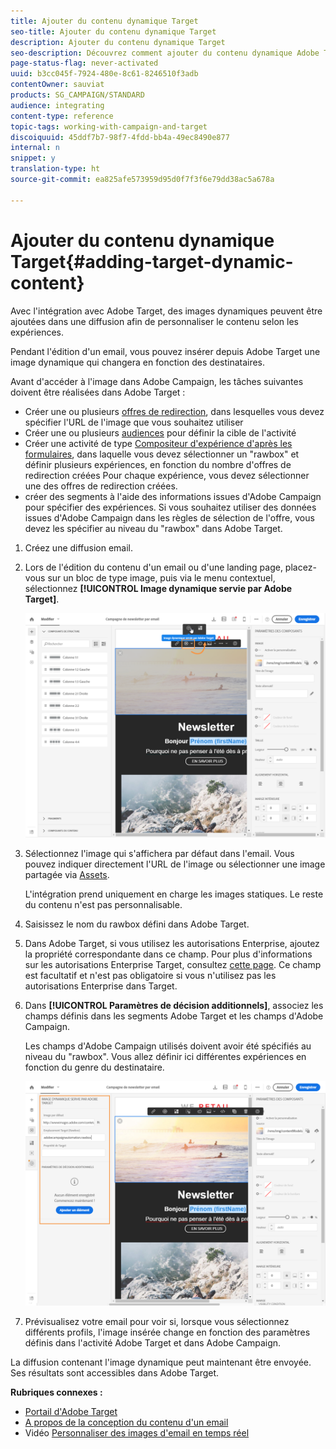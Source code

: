 ```yaml
---
title: Ajouter du contenu dynamique Target
seo-title: Ajouter du contenu dynamique Target
description: Ajouter du contenu dynamique Target
seo-description: Découvrez comment ajouter du contenu dynamique Adobe Target dans une de vos diffusions Adobe Campaign.
page-status-flag: never-activated
uuid: b3cc045f-7924-480e-8c61-8246510f3adb
contentOwner: sauviat
products: SG_CAMPAIGN/STANDARD
audience: integrating
content-type: reference
topic-tags: working-with-campaign-and-target
discoiquuid: 45ddf7b7-98f7-4fdd-bb4a-49ec8490e877
internal: n
snippet: y
translation-type: ht
source-git-commit: ea825afe573959d95d0f7f3f6e79dd38ac5a678a

---
```



# Ajouter du contenu dynamique Target{#adding-target-dynamic-content}

Avec l'intégration avec Adobe Target, des images dynamiques peuvent être ajoutées dans une diffusion afin de personnaliser le contenu selon les expériences.

Pendant l'édition d'un email, vous pouvez insérer depuis Adobe Target une image dynamique qui changera en fonction des destinataires.

Avant d'accéder à l'image dans Adobe Campaign, les tâches suivantes doivent être réalisées dans Adobe Target :

* Créer une ou plusieurs [offres de redirection](https://docs.adobe.com/content/help/fr-FR/target/using/experiences/offers/offer-redirect.translate.html), dans lesquelles vous devez spécifier l'URL de l'image que vous souhaitez utiliser
* Créer une ou plusieurs [audiences](https://docs.adobe.com/content/help/fr-FR/target/using/introduction/target-key-concepts.html) pour définir la cible de l'activité
* Créer une activité de type [Compositeur d'expérience d'après les formulaires](https://marketing.adobe.com/resources/help/fr_FR/target/target/t_form_experience_composer.html), dans laquelle vous devez sélectionner un "rawbox" et définir plusieurs expériences, en fonction du nombre d'offres de redirection créées Pour chaque expérience, vous devez sélectionner une des offres de redirection créées.
* créer des segments à l'aide des informations issues d'Adobe Campaign pour spécifier des expériences. Si vous souhaitez utiliser des données issues d'Adobe Campaign dans les règles de sélection de l'offre, vous devez les spécifier au niveau du "rawbox" dans Adobe Target.

1. Créez une diffusion email.
1. Lors de l'édition du contenu d'un email ou d'une landing page, placez-vous sur un bloc de type image, puis via le menu contextuel, sélectionnez **[!UICONTROL Image dynamique servie par Adobe Target]**.

   ![](assets/tar_insert_dynamic_image.png)

1. Sélectionnez l'image qui s'affichera par défaut dans l'email. Vous pouvez indiquer directement l'URL de l'image ou sélectionner une image partagée via [Assets](../../integrating/using/working-with-campaign-and-assets-core-service.md).

   L'intégration prend uniquement en charge les images statiques. Le reste du contenu n'est pas personnalisable.

1. Saisissez le nom du rawbox défini dans Adobe Target.
1. Dans Adobe Target, si vous utilisez les autorisations Enterprise, ajoutez la propriété correspondante dans ce champ. Pour plus d'informations sur les autorisations Enterprise Target, consultez [cette page](https://marketing.adobe.com/resources/help/fr_FR/target/target/properties-overview.html). Ce champ est facultatif et n'est pas obligatoire si vous n'utilisez pas les autorisations Enterprise dans Target.
1. Dans **[!UICONTROL Paramètres de décision additionnels]**, associez les champs définis dans les segments Adobe Target et les champs d'Adobe Campaign.

   Les champs d'Adobe Campaign utilisés doivent avoir été spécifiés au niveau du "rawbox". Vous allez définir ici différentes expériences en fonction du genre du destinataire.

   ![](assets/tar_additional_decisionning_parameters.png)

1. Prévisualisez votre email pour voir si, lorsque vous sélectionnez différents profils, l'image insérée change en fonction des paramètres définis dans l'activité Adobe Target et dans Adobe Campaign.

La diffusion contenant l'image dynamique peut maintenant être envoyée. Ses résultats sont accessibles dans Adobe Target.

**Rubriques connexes :**

* [Portail d'Adobe Target](https://marketing.adobe.com/resources/help/fr_FR/target/a4t/c_campaign_and_target.html)
* [A propos de la conception du contenu d'un email](../../designing/using/overview.md)
* Vidéo [Personnaliser des images d'email en temps réel](https://helpx.adobe.com/marketing-cloud/how-to/email-marketing.html)

